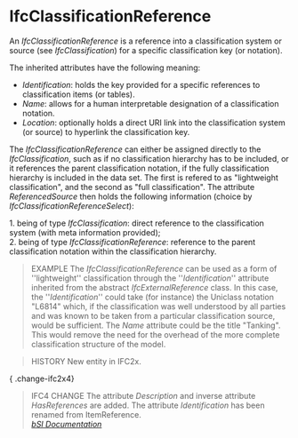 IfcClassificationReference
==========================
An _IfcClassificationReference_ is a reference into a classification system or
source (see _IfcClassification_) for a specific classification key (or
notation).  
  
The inherited attributes have the following meaning:  
  
* _Identification_: holds the key provided for a specific references to classification items (or tables).  
* _Name_: allows for a human interpretable designation of a classification notation.  
* _Location_: optionally holds a direct URI link into the classification system (or source) to hyperlink the classification key.  
  
The _IfcClassificationReference_ can either be assigned directly to the
_IfcClassification_, such as if no classification hierarchy has to be
included, or it references the parent classification notation, if the fully
classification hierarchy is included in the data set. The first is refered to
as "lightweight classification", and the second as "full classification". The
attribute _ReferencedSource_ then holds the following information (choice by
_IfcClassificationReferenceSelect_):  
  
1\. being of type _IfcClassification_: direct reference to the classification
system (with meta information provided);  
2\. being of type _IfcClassificationReference_: reference to the parent
classification notation within the classification hierarchy.  
  
> EXAMPLE  The _IfcClassificationReference_ can be used as a form of
> ''lightweight'' classification through the ''_Identification_'' attribute
> inherited from the abstract _IfcExternalReference_ class. In this case, the
> ''_Identification_'' could take (for instance) the Uniclass notation "L6814"
> which, if the classification was well understood by all parties and was
> known to be taken from a particular classification source, would be
> sufficient. The _Name_ attribute could be the title "Tanking". This would
> remove the need for the overhead of the more complete classification
> structure of the model.  
  
> HISTORY  New entity in IFC2x.  
  
{ .change-ifc2x4}  
> IFC4 CHANGE  The attribute _Description_ and inverse attribute
> _HasReferences_ are added. The attribute _Identification_ has been renamed
> from ItemReference.  
[ _bSI
Documentation_](https://standards.buildingsmart.org/IFC/DEV/IFC4_2/FINAL/HTML/schema/ifcexternalreferenceresource/lexical/ifcclassificationreference.htm)


